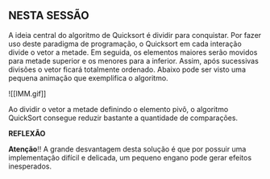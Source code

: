 ## NESTA SESSÃO

A ideia central do algoritmo de Quicksort é dividir para conquistar. Por fazer uso deste paradigma de programação, o Quicksort em cada interação divide o vetor a metade. Em seguida, os elementos maiores serão movidos para metade superior e os menores para a inferior. Assim, após sucessivas divisões o vetor ficará totalmente ordenado. Abaixo pode ser visto uma pequena animação que exemplifica o algoritmo.

![[IMM.gif]]

Ao dividir o vetor a metade definindo o elemento pivô, o algoritmo QuickSort consegue reduzir bastante a quantidade de comparações.

**REFLEXÃO**

**Atenção**!! A grande desvantagem desta solução é que por possuir uma implementação difícil e delicada, um pequeno engano pode gerar efeitos inesperados.

